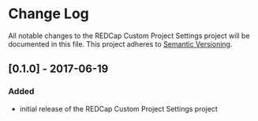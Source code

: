 # Change Log
All notable changes to the REDCap Custom Project Settings project will be documented in this file.
This project adheres to [Semantic Versioning](http://semver.org/).

## [0.1.0] - 2017-06-19
### Added
- initial release of the REDCap Custom Project Settings project
